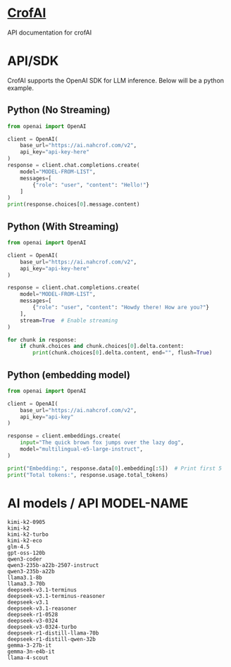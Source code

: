 # [CrofAI](https://ai.nahcrof.com/)
API documentation for crofAI
# API/SDK
CrofAI supports the OpenAI SDK for LLM inference. Below will be a python example.
## Python (No Streaming)
```python
from openai import OpenAI

client = OpenAI(
    base_url="https://ai.nahcrof.com/v2",
    api_key="api-key-here"
)
response = client.chat.completions.create(
    model="MODEL-FROM-LIST",
    messages=[
        {"role": "user", "content": "Hello!"}
    ]
)
print(response.choices[0].message.content)
```
## Python (With Streaming)
```python
from openai import OpenAI

client = OpenAI(
    base_url="https://ai.nahcrof.com/v2",
    api_key="api-key-here"
)

response = client.chat.completions.create(
    model="MODEL-FROM-LIST",
    messages=[
        {"role": "user", "content": "Howdy there! How are you?"}
    ],
    stream=True  # Enable streaming
)

for chunk in response:
    if chunk.choices and chunk.choices[0].delta.content:
        print(chunk.choices[0].delta.content, end="", flush=True)
```
## Python (embedding model)
```python
from openai import OpenAI

client = OpenAI(
    base_url="https://ai.nahcrof.com/v2",
    api_key="api-key"
)

response = client.embeddings.create(
    input="The quick brown fox jumps over the lazy dog",
    model="multilingual-e5-large-instruct",
)

print("Embedding:", response.data[0].embedding[:5])  # Print first 5
print("Total tokens:", response.usage.total_tokens)
```

# AI models / API MODEL-NAME
```
kimi-k2-0905
kimi-k2
kimi-k2-turbo
kimi-k2-eco
glm-4.5
gpt-oss-120b
qwen3-coder
qwen3-235b-a22b-2507-instruct
qwen3-235b-a22b
llama3.1-8b
llama3.3-70b
deepseek-v3.1-terminus
deepseek-v3.1-terminus-reasoner
deepseek-v3.1
deepseek-v3.1-reasoner
deepseek-r1-0528
deepseek-v3-0324
deepseek-v3-0324-turbo
deepseek-r1-distill-llama-70b
deepseek-r1-distill-qwen-32b
gemma-3-27b-it
gemma-3n-e4b-it
llama-4-scout
```
